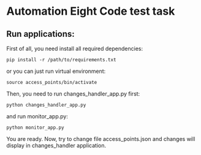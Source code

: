 # Automation Eight Code test task

## Run applications: 

First of all, you need install all required dependencies: 

    pip install -r /path/to/requirements.txt

or you can just run virtual environment: 

    source access_points/bin/activate

Then, you need to run changes_handler_app.py first: 

    python changes_handler_app.py

and run monitor_app.py:

    python monitor_app.py

You are ready. Now, try to change file access_points.json and changes will display in changes_handler application.
